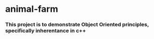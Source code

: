 # animal-farm

### This project is to demonstrate Object Oriented principles, specifically inherentance in c++
